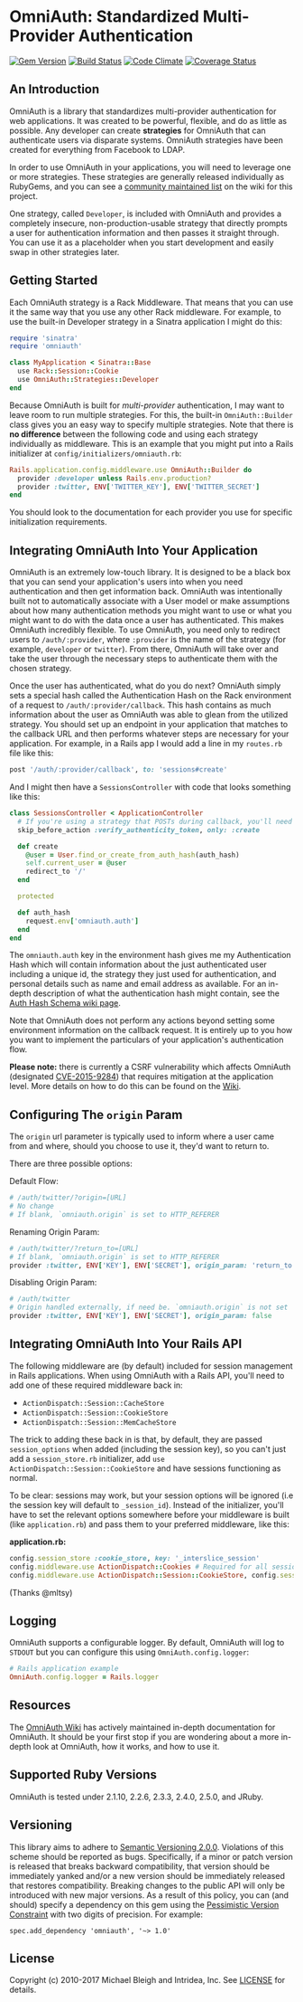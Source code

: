 # OmniAuth: Standardized Multi-Provider Authentication

[![Gem Version](http://img.shields.io/gem/v/omniauth.svg)][gem]
[![Build Status](http://img.shields.io/travis/omniauth/omniauth.svg)][travis]
[![Code Climate](http://img.shields.io/codeclimate/github/omniauth/omniauth.svg)][codeclimate]
[![Coverage Status](http://img.shields.io/coveralls/omniauth/omniauth.svg)][coveralls]

[gem]: https://rubygems.org/gems/omniauth
[travis]: http://travis-ci.org/omniauth/omniauth
[codeclimate]: https://codeclimate.com/github/omniauth/omniauth
[coveralls]: https://coveralls.io/r/omniauth/omniauth

## An Introduction
OmniAuth is a library that standardizes multi-provider authentication for
web applications. It was created to be powerful, flexible, and do as
little as possible. Any developer can create **strategies** for OmniAuth
that can authenticate users via disparate systems. OmniAuth strategies
have been created for everything from Facebook to LDAP.

In order to use OmniAuth in your applications, you will need to leverage
one or more strategies. These strategies are generally released
individually as RubyGems, and you can see a [community maintained list](https://github.com/omniauth/omniauth/wiki/List-of-Strategies)
on the wiki for this project.

One strategy, called `Developer`, is included with OmniAuth and provides
a completely insecure, non-production-usable strategy that directly
prompts a user for authentication information and then passes it
straight through. You can use it as a placeholder when you start
development and easily swap in other strategies later.

## Getting Started
Each OmniAuth strategy is a Rack Middleware. That means that you can use
it the same way that you use any other Rack middleware. For example, to
use the built-in Developer strategy in a Sinatra application I might do
this:

```ruby
require 'sinatra'
require 'omniauth'

class MyApplication < Sinatra::Base
  use Rack::Session::Cookie
  use OmniAuth::Strategies::Developer
end
```

Because OmniAuth is built for *multi-provider* authentication, I may
want to leave room to run multiple strategies. For this, the built-in
`OmniAuth::Builder` class gives you an easy way to specify multiple
strategies. Note that there is **no difference** between the following
code and using each strategy individually as middleware. This is an
example that you might put into a Rails initializer at
`config/initializers/omniauth.rb`:

```ruby
Rails.application.config.middleware.use OmniAuth::Builder do
  provider :developer unless Rails.env.production?
  provider :twitter, ENV['TWITTER_KEY'], ENV['TWITTER_SECRET']
end
```

You should look to the documentation for each provider you use for
specific initialization requirements.

## Integrating OmniAuth Into Your Application
OmniAuth is an extremely low-touch library. It is designed to be a
black box that you can send your application's users into when you need
authentication and then get information back. OmniAuth was intentionally
built not to automatically associate with a User model or make
assumptions about how many authentication methods you might want to use
or what you might want to do with the data once a user has
authenticated. This makes OmniAuth incredibly flexible. To use OmniAuth,
you need only to redirect users to `/auth/:provider`, where `:provider`
is the name of the strategy (for example, `developer` or `twitter`).
From there, OmniAuth will take over and take the user through the
necessary steps to authenticate them with the chosen strategy.

Once the user has authenticated, what do you do next? OmniAuth simply
sets a special hash called the Authentication Hash on the Rack
environment of a request to `/auth/:provider/callback`. This hash
contains as much information about the user as OmniAuth was able to
glean from the utilized strategy. You should set up an endpoint in your
application that matches to the callback URL and then performs whatever
steps are necessary for your application. For example, in a Rails app I
would add a line in my `routes.rb` file like this:

```ruby
post '/auth/:provider/callback', to: 'sessions#create'
```

And I might then have a `SessionsController` with code that looks
something like this:

```ruby
class SessionsController < ApplicationController
  # If you're using a strategy that POSTs during callback, you'll need to skip the authenticity token check for the callback action only. 
  skip_before_action :verify_authenticity_token, only: :create

  def create
    @user = User.find_or_create_from_auth_hash(auth_hash)
    self.current_user = @user
    redirect_to '/'
  end

  protected

  def auth_hash
    request.env['omniauth.auth']
  end
end
```

The `omniauth.auth` key in the environment hash gives me my
Authentication Hash which will contain information about the just
authenticated user including a unique id, the strategy they just used
for authentication, and personal details such as name and email address
as available. For an in-depth description of what the authentication
hash might contain, see the [Auth Hash Schema wiki page](https://github.com/omniauth/omniauth/wiki/Auth-Hash-Schema).

Note that OmniAuth does not perform any actions beyond setting some
environment information on the callback request. It is entirely up to
you how you want to implement the particulars of your application's
authentication flow.

**Please note:** there is currently a CSRF vulnerability which affects OmniAuth (designated [CVE-2015-9284](https://nvd.nist.gov/vuln/detail/CVE-2015-9284)) that requires mitigation at the application level. More details on how to do this can be found on the [Wiki](https://github.com/omniauth/omniauth/wiki/Resolving-CVE-2015-9284).

## Configuring The `origin` Param
The `origin` url parameter is typically used to inform where a user came from and where, should you choose to use it, they'd want to return to.

There are three possible options:

Default Flow:
```ruby
# /auth/twitter/?origin=[URL]
# No change
# If blank, `omniauth.origin` is set to HTTP_REFERER
```

Renaming Origin Param:
```ruby
# /auth/twitter/?return_to=[URL]
# If blank, `omniauth.origin` is set to HTTP_REFERER
provider :twitter, ENV['KEY'], ENV['SECRET'], origin_param: 'return_to'
```

Disabling Origin Param:
```ruby
# /auth/twitter
# Origin handled externally, if need be. `omniauth.origin` is not set
provider :twitter, ENV['KEY'], ENV['SECRET'], origin_param: false
```

## Integrating OmniAuth Into Your Rails API
The following middleware are (by default) included for session management in
Rails applications. When using OmniAuth with a Rails API, you'll need to add
one of these required middleware back in:

- `ActionDispatch::Session::CacheStore`
- `ActionDispatch::Session::CookieStore`
- `ActionDispatch::Session::MemCacheStore`

The trick to adding these back in is that, by default, they are passed
`session_options` when added (including the session key), so you can't just add
a `session_store.rb` initializer, add `use ActionDispatch::Session::CookieStore`
and have sessions functioning as normal.

To be clear: sessions may work, but your session options will be ignored
(i.e the session key will default to `_session_id`).  Instead of the
initializer, you'll have to set the relevant options somewhere
before your middleware is built (like `application.rb`) and pass them to your
preferred middleware, like this:

**application.rb:**

```ruby
config.session_store :cookie_store, key: '_interslice_session'
config.middleware.use ActionDispatch::Cookies # Required for all session management
config.middleware.use ActionDispatch::Session::CookieStore, config.session_options
```

(Thanks @mltsy)

## Logging
OmniAuth supports a configurable logger. By default, OmniAuth will log
to `STDOUT` but you can configure this using `OmniAuth.config.logger`:

```ruby
# Rails application example
OmniAuth.config.logger = Rails.logger
```

## Resources
The [OmniAuth Wiki](https://github.com/omniauth/omniauth/wiki) has
actively maintained in-depth documentation for OmniAuth. It should be
your first stop if you are wondering about a more in-depth look at
OmniAuth, how it works, and how to use it.

## Supported Ruby Versions
OmniAuth is tested under 2.1.10, 2.2.6, 2.3.3, 2.4.0, 2.5.0, and JRuby.

## Versioning
This library aims to adhere to [Semantic Versioning 2.0.0][semver]. Violations
of this scheme should be reported as bugs. Specifically, if a minor or patch
version is released that breaks backward compatibility, that version should be
immediately yanked and/or a new version should be immediately released that
restores compatibility. Breaking changes to the public API will only be
introduced with new major versions. As a result of this policy, you can (and
should) specify a dependency on this gem using the [Pessimistic Version
Constraint][pvc] with two digits of precision. For example:

    spec.add_dependency 'omniauth', '~> 1.0'

[semver]: http://semver.org/
[pvc]: http://guides.rubygems.org/patterns/#pessimistic-version-constraint

## License
Copyright (c) 2010-2017 Michael Bleigh and Intridea, Inc. See [LICENSE][] for
details.

[license]: LICENSE.md
